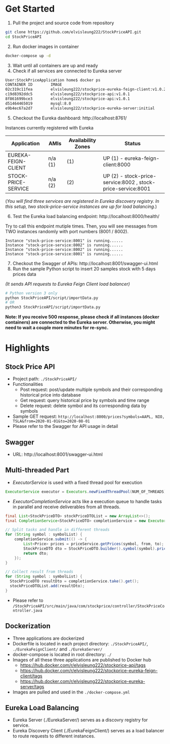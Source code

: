 # Get Started
1. Pull the project and source code from repository
```sh
git clone https://github.com/elvisleung222/StockPriceAPI.git
cd StockPriceAPI
```
2. Run docker images in container
```sh
docker-compose up -d
```
3. Wait until all containers are up and ready
4. Check if all services are connected to Eureka server
```sh
User:StockPriceApplication home$ docker ps
CONTAINER ID        IMAGE                                                 COMMAND                  CREATED             STATUS              PORTS                    NAMES
02c319c11fea        elvisleung222/stockprice-eureka-feign-client:v1.0.2   "java -jar /app.jar"     28 minutes ago      Up 28 minutes       0.0.0.0:8000->8000/tcp   stockpriceapplication_stockprice-eureka-feign-client_1
c19d8392ddc5        elvisleung222/stockprice-api:v1.0.1                   "java -jar /app.jar"     28 minutes ago      Up 28 minutes       0.0.0.0:8001->8001/tcp   stockpriceapplication_stock-price-app-8001_1
8f861699bce3        elvisleung222/stockprice-api:v1.0.1                   "java -jar /app.jar"     28 minutes ago      Up 28 minutes       0.0.0.0:8002->8002/tcp   stockpriceapplication_stock-price-app-8002_1
d51464465019        mysql:8.0                                             "docker-entrypoint.s…"   28 minutes ago      Up 28 minutes       3306/tcp, 33060/tcp      stockpriceapplication_stock-price-db_1
e9b4ec67a2d7        elvisleung222/stockprice-eureka-server:initial        "java -jar /app.jar"     28 minutes ago      Up 28 minutes       0.0.0.0:8761->8761/tcp   stockpriceapplication_stockprice-eureka-server_1
```
5. Checkout the Eureka dashboard: http://localhost:8761/

Instances currently registered with Eureka

|Application|AMIs|Availability Zones|Status|
|-----------|----|------------------|------|
|EUREKA-FEIGN-CLIENT|n/a (1)|(1)|UP (1) - eureka-feign-client:8000|
|STOCK-PRICE-SERVICE|n/a (2)|(2)|UP (2) - stock-price-service:8002 , stock-price-service:8001|

(_You will find three services are registered in Eureka discovery registry. In this setup, two stock-price-service instances are up for load balancing._)

6. Test the Eureka load balancing endpoint: http://localhost:8000/health/

Try to call this endpoint mutiple times. Then, you will see messages from TWO instances randomly with port numbers (8001 / 8002).
```
Instance "stock-price-service:8001" is running......
Instance "stock-price-service:8002" is running......
Instance "stock-price-service:8002" is running......
Instance "stock-price-service:8001" is running......
```

7. Checkout the Swagger of APIs: http://localhost:8001/swagger-ui.html
8. Run the sample Python script to insert 20 samples stock with 5 days prices data 

_(It sends API requests to Eureka Feign Client load balancer)_
```sh
# Python version 3 only
python StockPriceAPI/script/importData.py
# OR
python3 StockPriceAPI/script/importData.py
```
**Note: If you receive 500 response, please check if all instances (docker containers) are connected to the Eureka server. Otherwise, you might need to wait a couple more minutes for re-sync.**

# Highlights
## Stock Price API
- Project path: `./StockPriceAPI/`
- Functionalities
    - Post request: post/update multiple symbols and their corresponding historical price into database
    - Get request: query historical price by symbols and time range
    - Delete request: delete symbol and its corresponding data by symbols
- Sample GET request: `http://localhost:8000/prices?symbols=AAPL, NIO, TSLA&from=2020-01-01&to=2020-08-01`
- Please refer to the Swagger for API usage in detail
## Swagger
- URL: http://localhost:8001/swagger-ui.html
## Multi-threaded Part
- *ExecutorService* is used with a fixed thread pool for execution
```java
ExecutorService executor = Executors.newFixedThreadPool(NUM_OF_THREADS)
```
- *ExecutorCompletionService* acts like a execution queue to handle tasks in parallel and receive deliverables from all threads.
```java
final List<StockPriceDTO> stockPriceDTOList = new ArrayList<>();
final CompletionService<StockPriceDTO> completionService = new ExecutorCompletionService<>(executor);

// Split tasks and handle in different threads
for (String symbol : symbolList) {
    completionService.submit(() -> {
        List<Price> prices = priceService.getPrices(symbol, from, to);
        StockPriceDTO dto = StockPriceDTO.builder().symbol(symbol).prices(prices).build();
        return dto;
    });
}

// Collect result from threads
for (String symbol : symbolList) {
  StockPriceDTO resultDto = completionService.take().get();
  stockPriceDTOList.add(resultDto);
}
```
- Please refer to `/StockPriceAPI/src/main/java/com/stockprice/controller/StockPriceController.java`
## Dockerization
- Three applications are dockerized
- Dockerfile is located in each project directory: `./StockPriceAPI/`, `./EurekaFeignClient/` and `./EurekaServer/`
- docker-compose is located in root directory: `./`
- Images of all these three applications are published to Docker hub
  - https://hub.docker.com/r/elvisleung222/stockprice-api/tags
  - https://hub.docker.com/r/elvisleung222/stockprice-eureka-feign-client/tags
  - https://hub.docker.com/r/elvisleung222/stockprice-eureka-server/tags
- Images are pulled and used in the `./docker-compose.yml`
## Eureka Load Balancing
- Eureka Server (./EurekaServer/) serves as a discovry registry for service.
- Eureka Discovery Client (./EurekaFeignClient/) serves as a load balancer to route requests to different instances.
